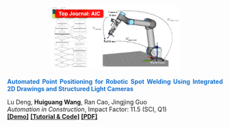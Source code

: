 <div class="paper-patent-item  year-2025" style="display: flex; align-items: flex-start; margin: 20px 0; gap: 20px; flex-wrap: wrap;">
  <div style="position: relative; flex-shrink: 0; width: 100%; max-width: 300px; margin: 0 auto;">
    <img src="/web_resources/publication/picture/第二篇文章.png" style="width: 100%; height: auto; display: block;">
    <span style="position: absolute; top: 10px; left: 10px; background: rgba(255, 0, 0, 0.9); color: #fff; padding: 2px 8px; font-size: 12px; font-weight: bold; border-radius: 4px; box-shadow: 0 1px 3px rgba(0,0,0,0.3);">
      Top Journal: AIC
    </span>
  </div>
  <div style="text-align: justify; flex: 1; min-width: 200px;">
    <span style="color:#1772d0; display: block; margin-bottom: 10px;">
      <b>Automated Point Positioning for Robotic Spot Welding Using Integrated 2D Drawings and Structured Light Cameras</b>
    </span>
    <p>
      Lu Deng, <strong>Huiguang Wang</strong>, Ran Cao, Jingjing Guo<br>
      <i>Automation in Construction</i>, Impact Factor: 11.5 (SCI, Q1)<br>        
      <a href="https://youtu.be/-3JwZIYJyXY?si=GirI83uAahH1MXck"><b>[Demo]</b></a>
      <a href="https://huiguangwang.top/tutorial/FPM-Tutorial/"><b>[Tutorial & Code]</b></a>
      <a href="https://www.sciencedirect.com/science/article/pii/S0926580525000299"><b>[PDF]</b></a>
    </p>
  </div>
</div>